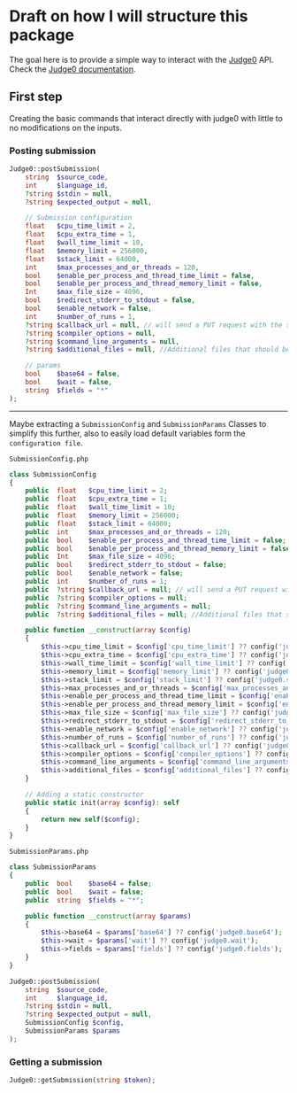 # Draft on how I will structure this package
The goal here is to provide a simple way to interact with the [Judge0](https://github.com/judge0/judge0) API.
Check the [Judge0 documentation](https://github.com/judge0/judge0/tree/master/docs/api).

## First step
Creating the basic commands that interact directly with judge0 with little to no modifications on the inputs.

### Posting submission
```php
Judge0::postSubmission(
    string  $source_code,
    int     $language_id,
    ?string $stdin = null,
    ?string $expected_output = null,

    // Submission configuration
    float   $cpu_time_limit = 2,
    float   $cpu_extra_time = 1,
    float   $wall_time_limit = 10,
    float   $memory_limit = 256000,
    float   $stack_limit = 64000,
    int     $max_processes_and_or_threads = 120,
    bool    $enable_per_process_and_thread_time_limit = false,
    bool    $enable_per_process_and_thread_memory_limit = false,
    Int     $max_file_size = 4096,
    bool    $redirect_stderr_to_stdout = false,
    bool    $enable_network = false,
    int 	$number_of_runs = 1,
    ?string $callback_url = null, // will send a PUT request with the submission in the body
    ?string $compiler_options = null,
    ?string $command_line_arguments = null,
    ?string $additional_files = null, //Additional files that should be available alongside the source code in base64.

    // params
    bool 	$base64 = false,
    bool	$wait = false,
    string 	$fields = "*"
);
```
--------------------------------------------------------------------------------------------------------------------------------
Maybe extracting a `SubmissionConfig` and `SubmissionParams` Classes to simplify this further, 
also to easily load default variables form the `configuration file`. 

`SubmissionConfig.php`
```php
class SubmissionConfig
{
    public 	float   $cpu_time_limit = 2;
    public 	float   $cpu_extra_time = 1;
    public 	float   $wall_time_limit = 10;
    public 	float   $memory_limit = 256000;
    public 	float   $stack_limit = 64000;
    public 	int     $max_processes_and_or_threads = 120;
    public 	bool    $enable_per_process_and_thread_time_limit = false;
    public 	bool    $enable_per_process_and_thread_memory_limit = false;
    public 	Int     $max_file_size = 4096;
    public 	bool    $redirect_stderr_to_stdout = false;
    public 	bool    $enable_network = false;
    public 	int 	$number_of_runs = 1;
    public 	?string $callback_url = null; // will send a PUT request with the submission in the body
    public 	?string $compiler_options = null;
    public 	?string $command_line_arguments = null;
    public 	?string $additional_files = null; //Additional files that should be available alongside the source code in base64.

    public function __construct(array $config)
    {
        $this->cpu_time_limit = $config['cpu_time_limit'] ?? config('judge0.cpu_time_limit');
        $this->cpu_extra_time = $config['cpu_extra_time'] ?? config('judge0.cpu_extra_time');
        $this->wall_time_limit = $config['wall_time_limit'] ?? config('judge0.wall_time_limit');
        $this->memory_limit = $config['memory_limit'] ?? config('judge0.memory_limit');
        $this->stack_limit = $config['stack_limit'] ?? config('judge0.stack_limit');
        $this->max_processes_and_or_threads = $config['max_processes_and_or_threads'] ?? config('judge0.max_processes_and_or_threads');
        $this->enable_per_process_and_thread_time_limit = $config['enable_per_process_and_thread_time_limit'] ?? config('judge0.enable_per_process_and_thread_time_limit');
        $this->enable_per_process_and_thread_memory_limit = $config['enable_per_process_and_thread_memory_limit'] ?? config('judge0.enable_per_process_and_thread_memory_limit');
        $this->max_file_size = $config['max_file_size'] ?? config('judge0.max_file_size');
        $this->redirect_stderr_to_stdout = $config['redirect_stderr_to_stdout'] ?? config('judge0.redirect_stderr_to_stdout');
        $this->enable_network = $config['enable_network'] ?? config('judge0.enable_network');
        $this->number_of_runs = $config['number_of_runs'] ?? config('judge0.number_of_runs');
        $this->callback_url = $config['callback_url'] ?? config('judge0.callback_url');
        $this->compiler_options = $config['compiler_options'] ?? config('judge0.compiler_options');
        $this->command_line_arguments = $config['command_line_arguments'] ?? config('judge0.command_line_arguments');
        $this->additional_files = $config['additional_files'] ?? config('judge0.additional_files');
    }

    // Adding a static constructor
    public static init(array $config): self
    {
        return new self($config);
    }
}
```

`SubmissionParams.php`
```php
class SubmissionParams
{
    public 	bool 	$base64 = false;
    public 	bool	$wait = false;
    public 	string 	$fields = "*";

    public function __construct(array $params)
    {
        $this->base64 = $params['base64'] ?? config('judge0.base64');
        $this->wait = $params['wait'] ?? config('judge0.wait');
        $this->fields = $params['fields'] ?? config('judge0.fields');
    }
}
```

```php
Judge0::postSubmission(
    string  $source_code,
    int     $language_id,
    ?string $stdin = null,
    ?string $expected_output = null,
    SubmissionConfig $config,
    SubmissionParams $params	
);
```

### Getting a submission
```php
Judge0::getSubmission(string $token);
```